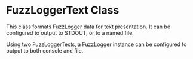FuzzLoggerText Class
====================
This class formats FuzzLogger data for text presentation. It can be configured
to output to STDOUT, or to a named file.

Using two FuzzLoggerTexts, a FuzzLogger instance can be configured to output to
both console and file.